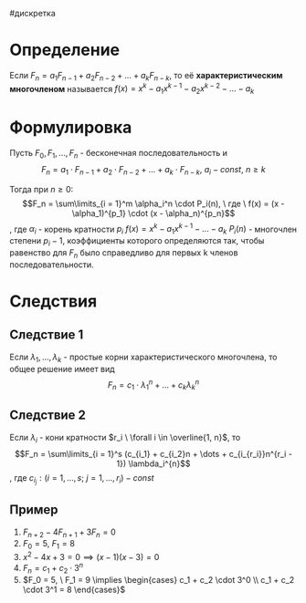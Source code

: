 #дискретка 
# Определение
Если $F_n = a_1 F_{n - 1} + a_2 F_{n - 2} + \dots + a_k F_{n - k}$, то её **характеристическим многочленом** называется $f(x) = x^k - a_1 x^{k - 1} - a_2 x^{k - 2} - \dots - a_k$
# Формулировка
Пусть $F_0, F_1, \dots, F_n$ - бесконечная последовательность и $$F_n = a_1 \cdot F_{n - 1} + a_2 \cdot F_{n - 2} + \dots + a_k \cdot F_{n - k}, \ a_i - const, \ n \geq k$$

Тогда при $n \geq 0:$ $$F_n = \sum\limits_{i = 1}^m \alpha_i^n \cdot P_i(n), \ где \ f(x) = (x - \alpha_1)^{p_1} \cdot (x - \alpha_n)^{p_n}$$, где $\alpha_i$ - корень кратности $p_i$ $f(x) = x^k - a_1x^{k - 1} - \dots - a_k$
$P_i(n)$ - многочлен степени $p_i - 1$, коэффициенты которого определяются так, чтобы равенство для $F_n$ было справедливо для первых k членов последовательности.
# Следствия
## Следствие 1
Если $\lambda_1, \dots, \lambda_k$ - простые корни характеристического многочлена, то общее решение имеет вид $$F_n = c_1 \cdot \lambda_1^n + \dots + c_k \lambda_k^n$$
## Следствие 2
Если $\lambda_i$ - кони кратности $r_i \ \forall i \in \overline{1, n}$, то $$F_n = \sum\limits_{i = 1}^s (c_{i_1} + c_{i_2}n + \dots + c_{i_{r_i}}n^{r_i - 1}) \lambda_i^{n}$$, где $c_{i_j}: (i = 1, \dots, s; \ j = 1, \dots, r_i) - const$
## Пример
1. $F_{n + 2} - 4 F_{n + 1} + 3F_n = 0$
2. $F_0 = 5, \ F_1 = 8$
3. $x^2 - 4x + 3 = 0 \implies (x - 1)(x - 3) = 0$
4. $F_n = c_1 + c_2 \cdot 3^n$
5. $F_0 = 5, \ F_1 = 9 \implies \begin{cases} c_1 + c_2 \cdot 3^0 \\ c_1 + c_2 \cdot 3^1 = 8 \end{cases}$
